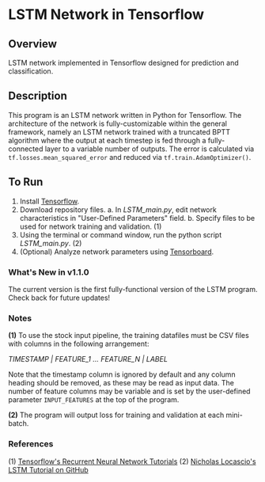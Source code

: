 # LSTM Network in Tensorflow

## Overview
LSTM network implemented in Tensorflow designed for prediction and classification.

## Description
This program is an LSTM network written in Python for Tensorflow. The architecture of the network is fully-customizable within the general framework, namely an LSTM network trained with a truncated BPTT algorithm where the output at each timestep is fed through a fully-connected layer to a variable number of outputs. The error is calculated via `tf.losses.mean_squared_error` and reduced via `tf.train.AdamOptimizer()`.

## To Run
1. Install [Tensorflow](https://www.tensorflow.org/install/).
2. Download repository files.
  a. In *LSTM_main.py*, edit network characteristics in "User-Defined Parameters" field.
  b. Specify files to be used for network training and validation. (1)
3. Using the terminal or command window, run the python script *LSTM_main.py*. (2)
4. (Optional) Analyze network parameters using [Tensorboard](https://www.tensorflow.org/get_started/summaries_and_tensorboard).

### What's New in v1.1.0
The current version is the first fully-functional version of the LSTM program. Check back for future updates!

### Notes
**(1)** To use the stock input pipeline, the training datafiles must be CSV files with columns in the following arrangement:

*TIMESTAMP | FEATURE_1 ... FEATURE_N | LABEL*

Note that the timestamp column is ignored by default and any column heading should be removed, as these may be read as input data. The number of feature columns may be variable and is set by the user-defined parameter `INPUT_FEATURES` at the top of the program.

**(2)** The program will output loss for training and validation at each mini-batch.

### References
(1) [Tensorflow's Recurrent Neural Network Tutorials](https://www.tensorflow.org/tutorials/recurrent)
(2) [Nicholas Locascio's LSTM Tutorial on GitHub](https://github.com/nicholaslocascio/bcs-lstm/blob/master/Lab.ipynb)
